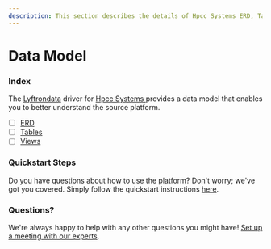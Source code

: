 ```yaml
---
description: This section describes the details of Hpcc Systems ERD, Tables, and Views.
---
```


# Data Model

### Index

The  [Lyftrondata](https://www.lyftrondata.com/) driver for [Hpcc Systems](https://www.lyftrondata.com/integration/hpcc-systems/)[ ](https://www.lyftrondata.com/integration/hpcc-systems/)provides a data model that enables you to better understand the source platform.

* [ ] [ERD](../../../technology-analytics/hpcc-systems/data-model/erd.md)
* [ ] [Tables](../../../technology-analytics/hpcc-systems/data-model/tables.md)
* [ ] [Views](../../../technology-analytics/hpcc-systems/data-model/views.md)

### Quickstart Steps

Do you have questions about how to use the platform? Don't worry; we've got you covered. Simply follow the quickstart instructions [here](../../../../quickstart-steps.md).

### Questions? <a href="#questions" id="questions"></a>

We're always happy to help with any other questions you might have! [Set up a meeting with our experts](https://www.lyftrondata.com/book-a-meeting/).

